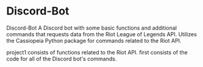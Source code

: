 # Discord-Bot


Discord-Bot
A Discord bot with some basic functions and additional commands that requests data from the Riot League of Legends API. Utilizes the Cassiopeia Python package for commands related to the Riot API.

project1 consists of functions related to the Riot API. first consists of the code for all of the Discord bot's commands.
